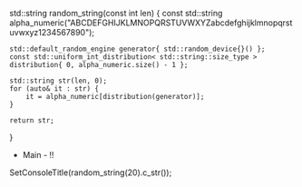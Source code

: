 std::string random_string(const int len) {
    const std::string alpha_numeric("ABCDEFGHIJKLMNOPQRSTUVWXYZabcdefghijklmnopqrstuvwxyz1234567890");

    std::default_random_engine generator{ std::random_device{}() };
    const std::uniform_int_distribution< std::string::size_type > distribution{ 0, alpha_numeric.size() - 1 };

    std::string str(len, 0);
    for (auto& it : str) {
        it = alpha_numeric[distribution(generator)];
    }

    return str;
}

- Main - !!

SetConsoleTitle(random_string(20).c_str());

